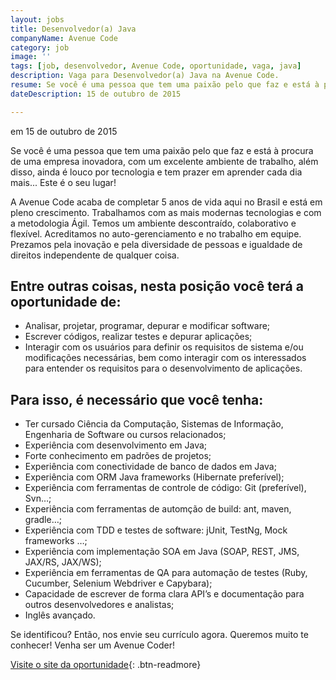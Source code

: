 ```yaml
---
layout: jobs
title: Desenvolvedor(a) Java
companyName: Avenue Code
category: job
image: ''
tags: [job, desenvolvedor, Avenue Code, oportunidade, vaga, java]
description: Vaga para Desenvolvedor(a) Java na Avenue Code.
resume: Se você é uma pessoa que tem uma paixão pelo que faz e está à procura de uma empresa inovadora, com um excelente ambiente de trabalho, além disso, ainda é louco por tecnologia e tem prazer em aprender cada dia mais... Este é o seu lugar!
dateDescription: 15 de outubro de 2015

---
```

<p class="post-meta"> em 15 de outubro de 2015</p>

Se você é uma pessoa que tem uma paixão pelo que faz e está à procura de uma empresa inovadora, com um excelente ambiente de trabalho, além disso, ainda é louco por tecnologia e tem prazer em aprender cada dia mais...
Este é o seu lugar!

A Avenue Code acaba de completar 5 anos de vida aqui no Brasil e está em pleno crescimento.
Trabalhamos com as mais modernas tecnologias e com a metodologia Ágil. Temos um ambiente descontraído, colaborativo e flexível. Acreditamos no auto-gerenciamento e no trabalho em equipe. Prezamos pela inovação e pela diversidade de pessoas e igualdade de direitos independente de qualquer coisa.

## Entre outras coisas, nesta posição você terá a oportunidade de:
- Analisar, projetar, programar, depurar e modificar software;
- Escrever códigos, realizar testes e depurar aplicações;
- Interagir com os usuários para definir os requisitos de sistema e/ou modificações necessárias, bem como interagir com os interessados ​​para entender os requisitos para o desenvolvimento de aplicações.

## Para isso, é necessário que você tenha:
- Ter cursado Ciência da Computação, Sistemas de Informação, Engenharia de Software ou cursos relacionados;
- Experiência com desenvolvimento em Java;
- Forte conhecimento em padrões de projetos;
- Experiência com conectividade de banco de dados em Java;
- Experiência com ORM Java frameworks (Hibernate preferível);
- Experiência com ferramentas de controle de código: Git (preferível), Svn…;
- Experiência com ferramentas de automção de build: ant, maven, gradle…;
- Experiência com TDD e testes de software: jUnit, TestNg, Mock frameworks …;
- Experiência com implementação SOA em Java (SOAP, REST, JMS, JAX/RS, JAX/WS);
- Experiência em ferramentas de QA para automação de testes (Ruby, Cucumber, Selenium Webdriver e Capybara);
- Capacidade de escrever de forma clara API’s e documentação para outros desenvolvedores e analistas;
- Inglês avançado.

Se identificou? Então, nos envie seu currículo agora. Queremos muito te conhecer!
Venha ser um Avenue Coder!

[Visite o site da oportunidade](http://avenuecode.com/careers/position/107534){: .btn-readmore}
